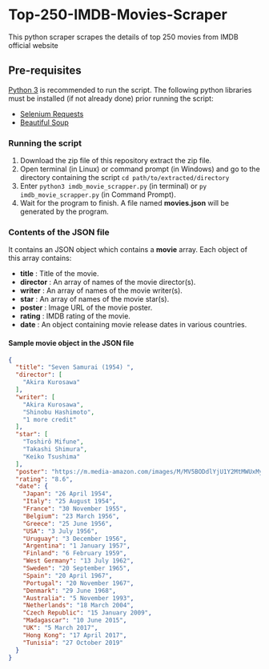 # Top-250-IMDB-Movies-Scraper
This python scraper scrapes the details of top 250 movies from IMDB official website

## Pre-requisites
[Python 3](https://www.python.org/downloads/) is recommended to run the script.
The following python libraries must be installed (if not already done) prior running the script:
* [Selenium Requests](https://pypi.org/project/selenium-requests/)
* [Beautiful Soup](https://pypi.org/project/beautifulsoup4/)

### Running the script
1. Download the zip file of this repository extract the zip file.
2. Open terminal (in Linux) or command prompt (in Windows) and go to the directory containing the script   `cd path/to/extracted/directory`
3. Enter `python3 imdb_movie_scrapper.py` (in terminal) or `py imdb_movie_scrapper.py` (in Command Prompt).
4. Wait for the program to finish. A file named **movies.json** will be generated by the program.

### Contents of the JSON file
It contains an JSON object which contains a **movie** array.
Each object of this array contains:
* **title** : Title of the movie.
* **director** : An array of names of the movie director(s).
* **writer** : An array of names of the movie writer(s).
* **star** : An array of names of the movie star(s).
* **poster** : Image URL of the movie poster.
* **rating** : IMDB rating of the movie.
* **date** : An object containing movie release dates in various countries.

#### Sample movie object in the JSON file
```json
{
  "title": "Seven Samurai (1954) ",
  "director": [
    "Akira Kurosawa"
  ],
  "writer": [
    "Akira Kurosawa",
    "Shinobu Hashimoto",
    "1 more credit"
  ],
  "star": [
    "Toshirô Mifune",
    "Takashi Shimura",
    "Keiko Tsushima"
  ],
  "poster": "https://m.media-amazon.com/images/M/MV5BODdlYjU1Y2MtMWUxMy00YjJjLTgyMWItNzgzZmZkNTYxNWFkXkEyXkFqcGdeQXVyMTAwMjU1MzA2._V1_UX182_CR0,0,182,268_AL__QL50.jpg",
  "rating": "8.6",
  "date": {
    "Japan": "26 April 1954",
    "Italy": "25 August 1954",
    "France": "30 November 1955",
    "Belgium": "23 March 1956",
    "Greece": "25 June 1956",
    "USA": "3 July 1956",
    "Uruguay": "3 December 1956",
    "Argentina": "1 January 1957",
    "Finland": "6 February 1959",
    "West Germany": "13 July 1962",
    "Sweden": "20 September 1965",
    "Spain": "20 April 1967",
    "Portugal": "20 November 1967",
    "Denmark": "29 June 1968",
    "Australia": "5 November 1993",
    "Netherlands": "18 March 2004",
    "Czech Republic": "15 January 2009",
    "Madagascar": "10 June 2015",
    "UK": "5 March 2017",
    "Hong Kong": "17 April 2017",
    "Tunisia": "27 October 2019"
  }
}
```
